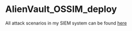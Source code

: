 # AlienVault_OSSIM_deploy

All attack scenarios in my SIEM system can be found [here](https://youtube.com/playlist?list=PL_wlmkAP2R1ek83VdngSz0scSzUlTkZGe&si=Jc5p2bkJVQZZY0hl)
